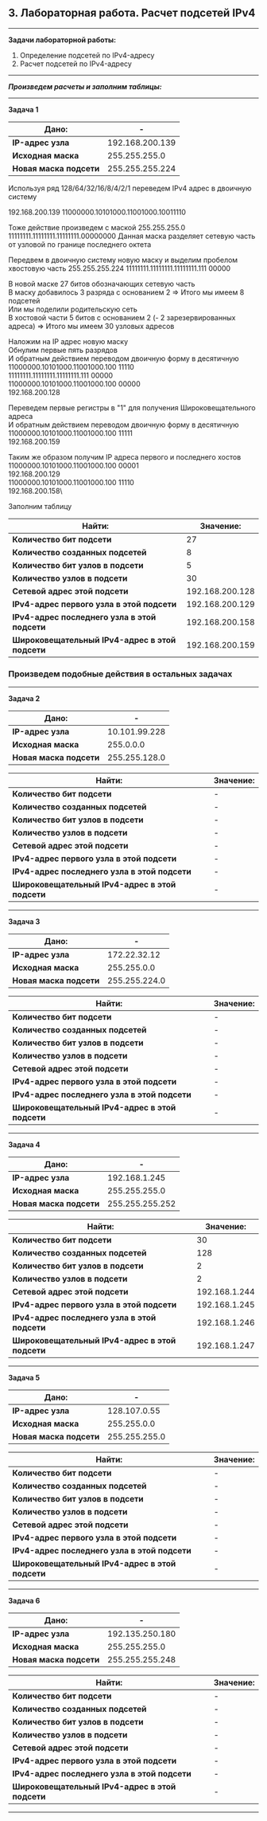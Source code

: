 ## 3. Лабораторная работа. Расчет подсетей IPv4
____

**Задачи лабораторной работы:**
1. Определение подсетей по IPv4-адресу
2. Расчет подсетей по IPv4-адресу
___

***Произведем расчеты и заполним таблицы:***
___

**Задача 1**

| **Дано:** |-|
| - | - |
| **IP-адрес узла**      | 192.168.200.139 |
| **Исходная маска**      | 255.255.255.0   |
| **Новая маска подсети** | 255.255.255.224 |

Используя ряд 128/64/32/16/8/4/2/1 переведем IPv4 адрес в двоичную систему

192.168.200.139
11000000.10101000.11001000.10011110

Тоже действие произведем с маской
255.255.255.0
11111111.11111111.11111111.00000000
Данная маска разделяет сетевую часть от узловой по границе последнего октета

Передвем в двоичную систему новую маску и выделим пробелом хвостовую часть
255.255.255.224
11111111.11111111.11111111.111 00000

В новой маске 27 битов обозначающих сетевую часть\
В маску добавилось 3 разряда с основанием 2 => Итого мы имеем 8 подсетей\
Или мы поделили родительскую сеть\
В хостовой части 5 битов с основанием 2 (- 2 зарезервированных адреса) => Итого мы имеем 30 узловых адресов

Наложим на IP адрес новую маску\
Обнулим первые пять разрядов\
И обратным действием переводом двоичную форму в десятичную\
11000000.10101000.11001000.100 11110\
11111111.11111111.11111111.111 00000\
11000000.10101000.11001000.100 00000\
192.168.200.128

Переведем первые регистры в "1" для получения Широковещательного адреса\
И обратным действием переводом двоичную форму в десятичную\
11000000.10101000.11001000.100 11111\
192.168.200.159

Таким же образом получим IP адреса первого и последнего хостов\
11000000.10101000.11001000.100 00001\
192.168.200.129\
11000000.10101000.11001000.100 11110\
192.168.200.158\

Заполним таблицу

| **Найти:** | **Значение:**|
| - | - |
| **Количество бит подсети**      | 27 |
| **Количество созданных подсетей**      | 8 |
| **Количество бит узлов в подсети** | 5 |
| **Количество узлов в подсети** | 30 |
| **Сетевой адрес этой подсети** | 192.168.200.128 |
| **IPv4-адрес первого узла в этой подсети** | 192.168.200.129 |
| **IPv4-адрес последнего узла в этой подсети** | 192.168.200.158 |
| **Широковещательный IPv4-адрес в этой подсети** | 192.168.200.159 |

### Произведем подобные действия в остальных задачах
___

**Задача 2**

| **Дано:** |-|
| - | - |
| **IP-адрес узла**      | 10.101.99.228 |
| **Исходная маска**      | 255.0.0.0   |
| **Новая маска подсети** | 255.255.128.0 |

| **Найти:** | **Значение:**|
| - | - |
| **Количество бит подсети**      | - |
| **Количество созданных подсетей**      | - |
| **Количество бит узлов в подсети** | - |
| **Количество узлов в подсети** | - |
| **Сетевой адрес этой подсети** | - |
| **IPv4-адрес первого узла в этой подсети** | - |
| **IPv4-адрес последнего узла в этой подсети** | - |
| **Широковещательный IPv4-адрес в этой подсети** | - |
___

**Задача 3**

| **Дано:** |-|
| - | - |
| **IP-адрес узла**      | 172.22.32.12 |
| **Исходная маска**      | 255.255.0.0   |
| **Новая маска подсети** | 255.255.224.0 |

| **Найти:** | **Значение:**|
| - | - |
| **Количество бит подсети**      | - |
| **Количество созданных подсетей**      | - |
| **Количество бит узлов в подсети** | - |
| **Количество узлов в подсети** | - |
| **Сетевой адрес этой подсети** | - |
| **IPv4-адрес первого узла в этой подсети** | - |
| **IPv4-адрес последнего узла в этой подсети** | - |
| **Широковещательный IPv4-адрес в этой подсети** | - |
___

**Задача 4**

| **Дано:** |-|
| - | - |
| **IP-адрес узла**      | 192.168.1.245 |
| **Исходная маска**      | 255.255.255.0   |
| **Новая маска подсети** | 255.255.255.252 |

| **Найти:** | **Значение:**|
| - | - |
| **Количество бит подсети**      | 30 |
| **Количество созданных подсетей**      | 128 |
| **Количество бит узлов в подсети** | 2 |
| **Количество узлов в подсети** | 2 |
| **Сетевой адрес этой подсети** | 192.168.1.244 |
| **IPv4-адрес первого узла в этой подсети** | 192.168.1.245 |
| **IPv4-адрес последнего узла в этой подсети** | 192.168.1.246 |
| **Широковещательный IPv4-адрес в этой подсети** | 192.168.1.247 |
___

**Задача 5**

| **Дано:** |-|
| - | - |
| **IP-адрес узла**      | 128.107.0.55 |
| **Исходная маска**      | 255.255.0.0   |
| **Новая маска подсети** | 255.255.255.0 |

| **Найти:** | **Значение:**|
| - | - |
| **Количество бит подсети**      | - |
| **Количество созданных подсетей**      | - |
| **Количество бит узлов в подсети** | - |
| **Количество узлов в подсети** | - |
| **Сетевой адрес этой подсети** | - |
| **IPv4-адрес первого узла в этой подсети** | - |
| **IPv4-адрес последнего узла в этой подсети** | - |
| **Широковещательный IPv4-адрес в этой подсети** | - |
___

**Задача 6**

| **Дано:** |-|
| - | - |
| **IP-адрес узла**      | 192.135.250.180 |
| **Исходная маска**      | 255.255.255.0   |
| **Новая маска подсети** | 255.255.255.248 |

| **Найти:** | **Значение:** |
| - | - |
| **Количество бит подсети**      | - |
| **Количество созданных подсетей**      | - |
| **Количество бит узлов в подсети** | - |
| **Количество узлов в подсети** | - |
| **Сетевой адрес этой подсети** | - |
| **IPv4-адрес первого узла в этой подсети** | - |
| **IPv4-адрес последнего узла в этой подсети** | - |
| **Широковещательный IPv4-адрес в этой подсети** | - |
___
